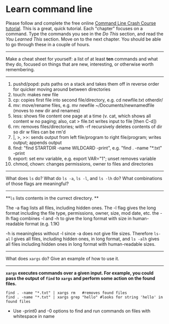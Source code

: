 # Learn command line

Please follow and complete the free online [Command Line Crash Course
tutorial](http://cli.learncodethehardway.org/book/). This is a great,
quick tutorial. Each "chapter" focuses on a command. Type the commands
you see in the _Do This_ section, and read the _You Learned This_
section. Move on to the next chapter. You should be able to go through
these in a couple of hours.


---

Make a cheat sheet for yourself: a list of at least **ten** commands and what they do, focused on things that are new, interesting, or otherwise worth remembering.

---

1. pushd/popd: puts paths on a stack and takes them off in reverse order for quicker moving around between directories
2. touch: makes new file
3. cp: copies first file into second file/directory, e.g. cd newfile.txt otherdir/
4. mv: move/rename files, e.g. mv newfile ~/Documents/newnamedfile (moves to new dir and renames)
5. less: shows file content one page at a time (v. cat, which shows all content w no paging; also, cat > file.txt writes input to file [then C-d])
6. rm: removes files/directories; with -rf recursively deletes contents of dir so dir w files can be rm'd
7. |, >, >>: sends output from left file/program to right file/program; writes output; appends output
8. find: "find STARTDIR -name WILDCARD -print", e.g. "find . -name "*.txt" -print
9. export: set env variable, e.g. export VAR="1"; unset removes variable
10. chmod, chown: changes permissions, owner to files and directories

---

What does `ls` do? What do `ls -a`, `ls -l`, and `ls -lh` do? What combinations of those flags are meaningful?

---

**`ls` lists contents in the currect directory. **

The -a flag lists all files, including hidden ones.
The -l flag gives the long format including the file type, permissions, owner, size, mod date, etc.
the -lh flag combines -l and -h to give the long format with size in human-readable format (e.g. 1.1K)

-h is meaningless without -l since -a does not give file sizes. Therefore `ls-al` l gives all files, including hidden ones, in long format, and `ls -alh` gives all files including hidden ones in long format with human-readable sizes.

---

What does `xargs` do? Give an example of how to use it.

---

**`xargs` executes commands over a given input. For example, you could pass the output of `find` to `xargs` and perform some action on the found files.**

    find . -name "*.txt" | xargs rm   #removes found files
    find . -name "*.txt" | xargs grep "hello" #looks for string 'hello' in found files
    
* Use -print0 and -0 options to find and run commands on files with whitespace in name
